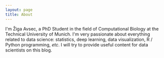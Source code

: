 ```yaml
---
layout: page
title: About
---
```


<!-- <p class="message"> -->
<!--   Hey! -->
<!-- </p> -->

I'm Žiga Avsec, a PhD Student in the field of Computational Biology at the Technical University of Munich. I'm very passionate about everything related to data science: statistics, deep learning, data visualization, R / Python programming, *etc*. I will try to provide useful content for data scientists on this blog.

